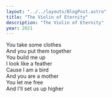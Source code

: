 ```yaml
---
layout: "../../layouts/BlogPost.astro"
title: "The Violin of Eternity"
description: "The Violin of Eternity"
year: 2021
---
```


You take some clothes  
And you put them together  
You build me up  
I look like a feather  
Cause I am a bird  
And you are a mother  
You let me free  
And I'll set us up higher  


